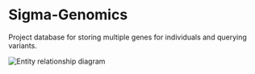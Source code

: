 # Sigma-Genomics
Project database for storing multiple genes for individuals and querying variants.

![Entity relationship diagram](/repository/entity_relationship_diagram.png?raw=true "Entity relationship diagram")

